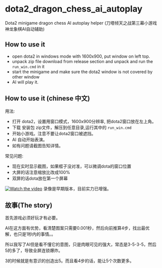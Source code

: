 # dota2_dragon_chess_ai_autoplay
Dota2 minigame dragon chess AI autoplay helper (刀塔倾天之战第三幕小游戏神龙象棋AI自动辅助)

## How to use it
* open dota2 in windows mode with 1600x900, put window on left top.
* unpack zip file download from release section and unpack and run the `run_win.cmd` in it
* start the minigame and make sure the dota2 window is not covered by other window
* AI will play it.
  
## How to use it (chinese 中文)

用法:
* 打开 dota2，设置用窗口模式，1600x900分辨率, 把dota2窗口放在左上角。
* 下载 安装包 zip文件，解压到任意目录,运行其中的 `run_win.cmd` 
* 开始小游戏。注意不要让dota2窗口被遮挡。
* AI 自动开始表演。
* 如有问题请截图告知详情。

常见问题:
* 现在实时显示截图，如果框子没对准，可以微调dota的窗口位置
* 大屏的话注意缩放比改成100%
* 双屏的话dota放在第一个屏幕


[![Watch the video](https://img.youtube.com/vi/-MnfqQkg9HA/0.jpg)](https://youtu.be/-MnfqQkg9HA)
录像是早期版本，目前实力已增强。


## 故事(The story)

首先游戏必须好玩才有必要。

AI在这方面有优势，看清楚图案只需要0.001秒，然后向前推算4步，找出最优解，也只是1秒内的事情。。

所以我写了AI但是看不懂它的意图，只是肉眼可见的强大，常态是3-5-3-5，然后5的多了，导致全屏连锁爆炸。

3的时候就是有意识的创造出5。而且看4步的话，能让5个次数更多。
